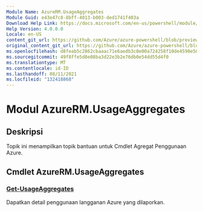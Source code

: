 ```yaml
---
Module Name: AzureRM.UsageAggregates
Module Guid: e43e47c8-8bff-4013-b003-ded1741f403a
Download Help Link: https://docs.microsoft.com/en-us/powershell/module/azurerm.usageaggregates
Help Version: 4.0.0.0
Locale: en-US
content_git_url: https://github.com/Azure/azure-powershell/blob/preview/src/ResourceManager/UsageAggregates/Commands.UsageAggregates/help/AzureRM.UsageAggregates.md
original_content_git_url: https://github.com/Azure/azure-powershell/blob/preview/src/ResourceManager/UsageAggregates/Commands.UsageAggregates/help/AzureRM.UsageAggregates.md
ms.openlocfilehash: d8feab5c2862cbaaac71e6aedb3c0e00a724258f10de4590e50c8bb3cc3eb800
ms.sourcegitcommit: 49f8ffe5d8e08ba3d22e3b2e76db0e54dd55d4f0
ms.translationtype: MT
ms.contentlocale: id-ID
ms.lasthandoff: 08/11/2021
ms.locfileid: "132418868"
---
```

# Modul AzureRM.UsageAggregates
## Deskripsi
Topik ini menampilkan topik bantuan untuk Cmdlet Agregat Penggunaan Azure.

## Cmdlet AzureRM.UsageAggregates
### [Get-UsageAggregates](Get-UsageAggregates.md)
Dapatkan detail penggunaan langganan Azure yang dilaporkan.

